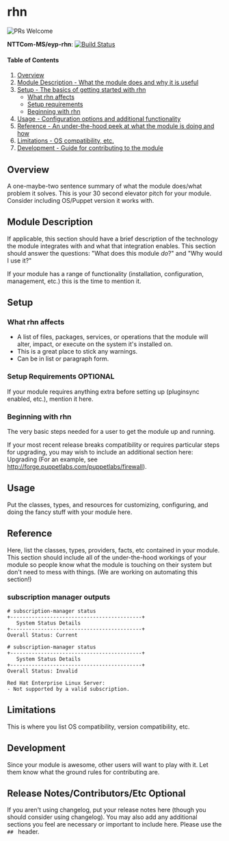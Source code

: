 # rhn

![PRs Welcome](https://img.shields.io/badge/prs-welcome-brightgreen.svg)

**NTTCom-MS/eyp-rhn**: [![Build Status](https://travis-ci.org/NTTCom-MS/eyp-rhn.png?branch=master)](https://travis-ci.org/NTTCom-MS/eyp-rhn)

#### Table of Contents

1. [Overview](#overview)
2. [Module Description - What the module does and why it is useful](#module-description)
3. [Setup - The basics of getting started with rhn](#setup)
    * [What rhn affects](#what-rhn-affects)
    * [Setup requirements](#setup-requirements)
    * [Beginning with rhn](#beginning-with-rhn)
4. [Usage - Configuration options and additional functionality](#usage)
5. [Reference - An under-the-hood peek at what the module is doing and how](#reference)
5. [Limitations - OS compatibility, etc.](#limitations)
6. [Development - Guide for contributing to the module](#development)

## Overview

A one-maybe-two sentence summary of what the module does/what problem it solves.
This is your 30 second elevator pitch for your module. Consider including
OS/Puppet version it works with.

## Module Description

If applicable, this section should have a brief description of the technology
the module integrates with and what that integration enables. This section
should answer the questions: "What does this module *do*?" and "Why would I use
it?"

If your module has a range of functionality (installation, configuration,
management, etc.) this is the time to mention it.

## Setup

### What rhn affects

* A list of files, packages, services, or operations that the module will alter,
  impact, or execute on the system it's installed on.
* This is a great place to stick any warnings.
* Can be in list or paragraph form.

### Setup Requirements **OPTIONAL**

If your module requires anything extra before setting up (pluginsync enabled,
etc.), mention it here.

### Beginning with rhn

The very basic steps needed for a user to get the module up and running.

If your most recent release breaks compatibility or requires particular steps
for upgrading, you may wish to include an additional section here: Upgrading
(For an example, see http://forge.puppetlabs.com/puppetlabs/firewall).

## Usage

Put the classes, types, and resources for customizing, configuring, and doing
the fancy stuff with your module here.

## Reference

Here, list the classes, types, providers, facts, etc contained in your module.
This section should include all of the under-the-hood workings of your module so
people know what the module is touching on their system but don't need to mess
with things. (We are working on automating this section!)

### subscription manager outputs

```
# subscription-manager status
+-------------------------------------------+
   System Status Details
+-------------------------------------------+
Overall Status: Current
```

```
# subscription-manager status
+-------------------------------------------+
   System Status Details
+-------------------------------------------+
Overall Status: Invalid

Red Hat Enterprise Linux Server:
- Not supported by a valid subscription.
```

## Limitations

This is where you list OS compatibility, version compatibility, etc.

## Development

Since your module is awesome, other users will want to play with it. Let them
know what the ground rules for contributing are.

## Release Notes/Contributors/Etc **Optional**

If you aren't using changelog, put your release notes here (though you should
consider using changelog). You may also add any additional sections you feel are
necessary or important to include here. Please use the `## ` header.
